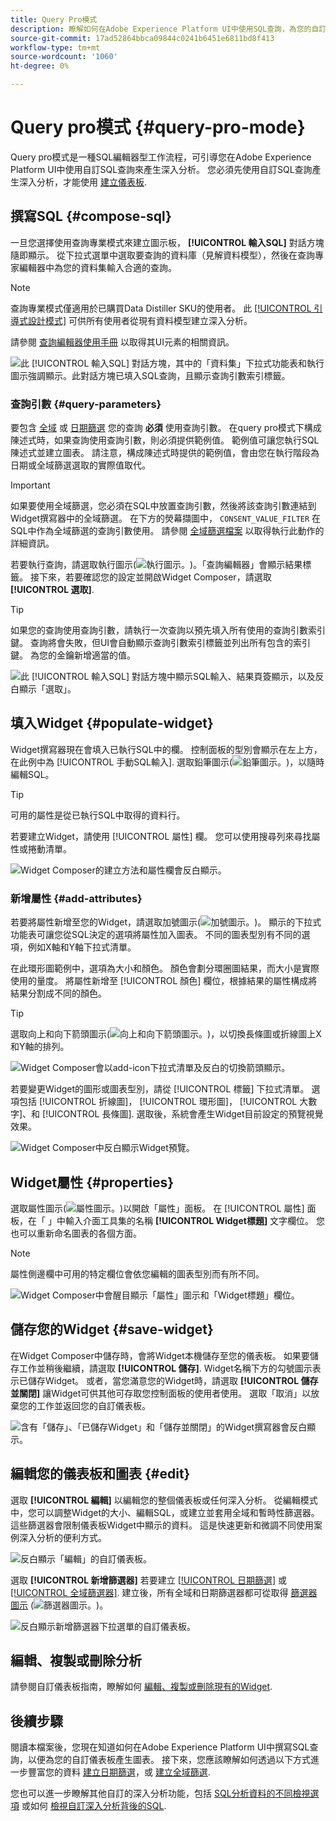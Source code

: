 ```yaml
---
title: Query Pro模式
description: 瞭解如何在Adobe Experience Platform UI中使用SQL查詢，為您的自訂儀表板產生圖表。
source-git-commit: 17ad52864bbca09844c0241b6451e6811bd8f413
workflow-type: tm+mt
source-wordcount: '1060'
ht-degree: 0%

---
```


# Query pro模式 {#query-pro-mode}

Query pro模式是一種SQL編輯器型工作流程，可引導您在Adobe Experience Platform UI中使用自訂SQL查詢來產生深入分析。 您必須先使用自訂SQL查詢產生深入分析，才能使用 [建立儀表板](./overview.md#create-custom-dashboard).

## 撰寫SQL {#compose-sql}

一旦您選擇使用查詢專業模式來建立圖示板， **[!UICONTROL 輸入SQL]** 對話方塊隨即顯示。 從下拉式選單中選取要查詢的資料庫（見解資料模型），然後在查詢專家編輯器中為您的資料集輸入合適的查詢。

>[!NOTE]
>
>查詢專業模式僅適用於已購買Data Distiller SKU的使用者。 此 [[!UICONTROL 引導式設計模式]](../../user-defined-dashboards.md) 可供所有使用者從現有資料模型建立深入分析。

請參閱 [查詢編輯器使用手冊](../../../query-service/ui/user-guide.md#query-authoring) 以取得其UI元素的相關資訊。

![此 [!UICONTROL 輸入SQL] 對話方塊，其中的「資料集」下拉式功能表和執行圖示強調顯示。此對話方塊已填入SQL查詢，且顯示查詢引數索引標籤。](../../images/customizable-insights/enter-sql-database-dropdown.png)

### 查詢引數 {#query-parameters}

要包含 [全域](./filters/global-filter.md) 或 [日期篩選](./filters/date-filter.md) 您的查詢 **必須** 使用查詢引數。 在query pro模式下構成陳述式時，如果查詢使用查詢引數，則必須提供範例值。 範例值可讓您執行SQL陳述式並建立圖表。 請注意，構成陳述式時提供的範例值，會由您在執行階段為日期或全域篩選選取的實際值取代。



>[!IMPORTANT]
>
>如果要使用全域篩選，您必須在SQL中放置查詢引數，然後將該查詢引數連結到Widget撰寫器中的全域篩選。 在下方的熒幕擷圖中， `CONSENT_VALUE_FILTER` 在SQL中作為全域篩選的查詢引數使用。 請參閱 [全域篩選檔案](./filters/global-filter.md#enable-global-filter) 以取得執行此動作的詳細資訊。

若要執行查詢，請選取執行圖示(![執行圖示。](../../images/customizable-insights/run-icon.png))。「查詢編輯器」會顯示結果標籤。 接下來，若要確認您的設定並開啟Widget Composer，請選取 **[!UICONTROL 選取]**.

>[!TIP]
>
>如果您的查詢使用查詢引數，請執行一次查詢以預先填入所有使用的查詢引數索引鍵。 查詢將會失敗，但UI會自動顯示查詢引數索引標籤並列出所有包含的索引鍵。 為您的金鑰新增適當的值。

![此 [!UICONTROL 輸入SQL] 對話方塊中顯示SQL輸入、結果頁簽顯示，以及反白顯示「選取」。](../../images/customizable-insights/enter-sql-select.png)

## 填入Widget {#populate-widget}

Widget撰寫器現在會填入已執行SQL中的欄。 控制面板的型別會顯示在左上方，在此例中為 [!UICONTROL 手動SQL輸入]. 選取鉛筆圖示(![鉛筆圖示。](../../images/customizable-insights/edit-icon.png))，以隨時編輯SQL。

>[!TIP]
>
>可用的屬性是從已執行SQL中取得的資料行。

若要建立Widget，請使用 [!UICONTROL 屬性] 欄。 您可以使用搜尋列來尋找屬性或捲動清單。

![Widget Composer的建立方法和屬性欄會反白顯示。](../../images/customizable-insights/creation-method-and-attribute-column.png)

### 新增屬性 {#add-attributes}

若要將屬性新增至您的Widget，請選取加號圖示(![加號圖示。](../../images/customizable-insights/add-icon.png))。 顯示的下拉式功能表可讓您從SQL決定的選項將屬性加入圖表。 不同的圖表型別有不同的選項，例如X軸和Y軸下拉式清單。

在此環形圖範例中，選項為大小和顏色。 顏色會劃分環圈圖結果，而大小是實際使用的量度。 將屬性新增至 [!UICONTROL 顏色] 欄位，根據結果的屬性構成將結果分割成不同的顏色。

>[!TIP]
>
>選取向上和向下箭頭圖示(![向上和向下箭頭圖示。](../../images/customizable-insights/switch-axis-icon.png))，以切換長條圖或折線圖上X和Y軸的排列。

![Widget Composer會以add-icon下拉式清單及反白的切換箭頭顯示。](../../images/customizable-insights/add-icon-and-switch-arrows.png)

若要變更Widget的圖形或圖表型別，請從 [!UICONTROL 標籤] 下拉式清單。 選項包括 [!UICONTROL 折線圖]， [!UICONTROL 環形圖]， [!UICONTROL 大數字]、和 [!UICONTROL 長條圖]. 選取後，系統會產生Widget目前設定的預覽視覺效果。

![Widget Composer中反白顯示Widget預覽。](../../images/customizable-insights/widget-preview.png)

## Widget屬性 {#properties}

選取屬性圖示(![屬性圖示。](../../images/customizable-insights/properties-icon.png))以開啟「屬性」面板。 在 [!UICONTROL 屬性] 面板，在「 」中輸入介面工具集的名稱 **[!UICONTROL Widget標題]** 文字欄位。 您也可以重新命名圖表的各個方面。

>[!NOTE]
>
>屬性側邊欄中可用的特定欄位會依您編輯的圖表型別而有所不同。

![Widget Composer中會醒目顯示「屬性」圖示和「Widget標題」欄位。](../../images/customizable-insights/widget-properties-title-text.png)

## 儲存您的Widget {#save-widget}

在Widget Composer中儲存時，會將Widget本機儲存至您的儀表板。 如果要儲存工作並稍後繼續，請選取 **[!UICONTROL 儲存]**. Widget名稱下方的勾號圖示表示已儲存Widget。 或者，當您滿意您的Widget時，請選取 **[!UICONTROL 儲存並關閉]** 讓Widget可供其他可存取您控制面板的使用者使用。 選取「取消」以放棄您的工作並返回您的自訂儀表板。

![含有「儲存」、「已儲存Widget」和「儲存並關閉」的Widget撰寫器會反白顯示。](../../images/customizable-insights/insight-saved.png)

## 編輯您的儀表板和圖表 {#edit}

選取 **[!UICONTROL 編輯]** 以編輯您的整個儀表板或任何深入分析。 從編輯模式中，您可以調整Widget的大小、編輯SQL，或建立並套用全域和暫時性篩選器。 這些篩選器會限制儀表板Widget中顯示的資料。 這是快速更新和微調不同使用案例深入分析的便利方式。

![反白顯示「編輯」的自訂儀表板。](../../images/customizable-insights/edit-dashboard.png)

選取 **[!UICONTROL 新增篩選器]** 若要建立 [[!UICONTROL 日期篩選]](#create-date-filter) 或 [[!UICONTROL 全域篩選器]](#create-global-filter). 建立後，所有全域和日期篩選器都可從取得 [篩選器圖示](#select-global-filter) (![篩選器圖示。](../../images/customizable-insights/filter.png))。

![反白顯示新增篩選器下拉選單的自訂儀表板。](../../images/customizable-insights/add-filter.png)

## 編輯、複製或刪除分析

請參閱自訂儀表板指南，瞭解如何 [編輯、複製或刪除現有的Widget](../../user-defined-dashboards.md#duplicate).

## 後續步驟

閱讀本檔案後，您現在知道如何在Adobe Experience Platform UI中撰寫SQL查詢，以便為您的自訂儀表板產生圖表。 接下來，您應該瞭解如何透過以下方式進一步豐富您的資料 [建立日期篩選](./filters/date-filter.md)，或 [建立全域篩選](./filters/global-filter.md).

您也可以進一步瞭解其他自訂的深入分析功能，包括 [SQL分析資料的不同檢視選項](./view-more.md) 或如何 [檢視自訂深入分析背後的SQL](./view-sql.md).
